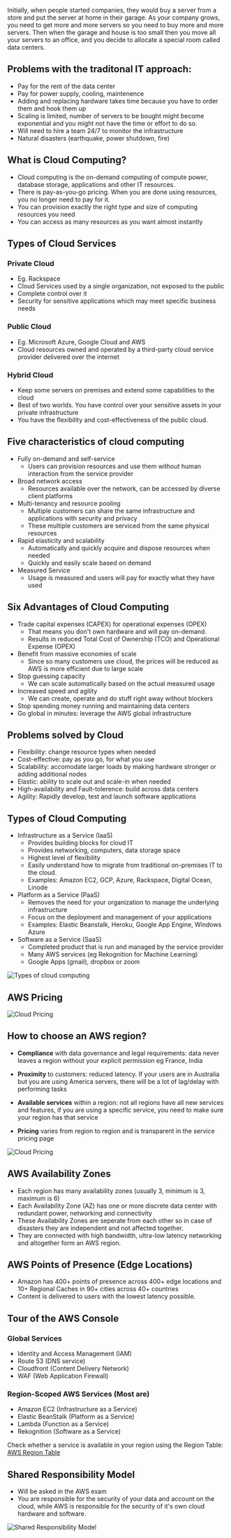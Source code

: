 Initially, when people started companies, they would buy a server from a store and put the server at home in their garage. As your company grows, you need to get more and more servers so you need to buy more and more servers. Then when the garage and house is too small then you move all your servers to an office, and you decide to allocate a special room called data centers.

## Problems with the traditonal IT approach:

- Pay for the rent of the data center
- Pay for power supply, cooling, maintenence
- Adding and replacing hardware takes time because you have to order them and hook them up
- Scaling is limited, number of servers to be bought might become exponential and you might not have the time or effort to do so.
- Will need to hire a team 24/7 to monitor the infrastructure
- Natural disasters (earthquake, power shutdown, fire)

## What is Cloud Computing?

- Cloud computing is the on-demand computing of compute power, database storage, applications and other IT resources.
- There is pay-as-you-go pricing. When you are done using resources, you no longer need to pay for it.
- You can provision exactly the right type and size of computing resources you need
- You can access as many resources as you want almost instantly

## Types of Cloud Services

### Private Cloud

- Eg. Rackspace
- Cloud Services used by a single organization, not exposed to the public
- Complete control over it
- Security for sensitive applications which may meet specific business needs

### Public Cloud

- Eg. Microsoft Azure, Google Cloud and AWS
- Cloud resources owned and operated by a third-party cloud service provider delivered over the internet

### Hybrid Cloud

- Keep some servers on premises and extend some capabilities to the cloud
- Best of two worlds. You have control over your sensitive assets in your private infrastructure
- You have the flexibility and cost-effectiveness of the public cloud.

## Five characteristics of cloud computing

- Fully on-demand and self-service
  - Users can provision resources and use them without human interaction from the service provider
- Broad network access
  - Resources available over the network, can be accessed by diverse client platforms
- Multi-tenancy and resource pooling
  - Multiple customers can share the same infrastructure and applications with security and privacy
  - These multiple customers are serviced from the same physical resources
- Rapid elasticity and scalability
  - Automatically and quickly acquire and dispose resources when needed
  - Quickly and easily scale based on demand
- Measured Service
  - Usage is measured and users will pay for exactly what they have used

## Six Advantages of Cloud Computing

- Trade capital expenses (CAPEX) for operational expenses (OPEX)
  - That means you don't own hardware and will pay on-demand.
  - Results in reduced Total Cost of Ownership (TCO) and Operational Expense (OPEX)
- Benefit from massive economies of scale
  - Since so many customers use cloud, the prices will be reduced as AWS is more efficient due to large scale
- Stop guessing capacity
  - We can scale automatically based on the actual measured usage
- Increased speed and agility
  - We can create, operate and do stuff right away without blockers
- Stop spending money running and maintaining data centers
- Go global in minutes: leverage the AWS global infrastructure

## Problems solved by Cloud

- Flexibility: change resource types when needed
- Cost-effective: pay as you go, for what you use
- Scalability: accomodate larger loads by making hardware stronger or adding additional nodes
- Elastic: ability to scale out and scale-in when needed
- High-availability and Fault-tolerence: build across data centers
- Agility: Rapidly develop, test and launch software applications

## Types of Cloud Computing

- Infrastructure as a Service (IaaS)
  - Provides building blocks for cloud IT
  - Provides networking, computers, data storage space
  - Highest level of flexibility
  - Easily understand how to migrate from traditional on-premises IT to the cloud.
  - Examples: Amazon EC2, GCP, Azure, Rackspace, Digital Ocean, Linode
- Platform as a Service (PaaS)
  - Removes the need for your organization to manage the underlying infrastructure
  - Focus on the deployment and management of your applications
  - Examples: Elastic Beanstalk, Heroku, Google App Engine, Windows Azure
- Software as a Service (SaaS)
  - Completed product that is run and managed by the service provider
  - Many AWS services (eg Rekognition for Machine Learning)
  - Google Apps (gmail), dropbox or zoom

![Types of cloud computing](Images/types_of_cloud_computing.png)

## AWS Pricing

![Cloud Pricing](cloud_pricing.png)

## How to choose an AWS region?

- **Compliance** with data governance and legal requirements: data never leaves a region without your explicit permission eg France, India

- **Proximity** to customers: reduced latency. If your users are in Australia but you are using America servers, there will be a lot of lag/delay with performing tasks
- **Available services** within a region: not all regions have all new services and features, if you are using a specific service, you need to make sure your region has that service

- **Pricing** varies from region to region and is transparent in the service pricing page

![Cloud Pricing](Images/cloud_pricing.png)

## AWS Availability Zones

- Each region has many availability zones (usually 3, minimum is 3, maximum is 6)
- Each Availability Zone (AZ) has one or more discrete data center with redundant power, networking and connectivity
- These Availability Zones are seperate from each other so in case of disasters they are independent and not affected together.
- They are connected with high bandwidth, ultra-low latency networking and altogether form an AWS region.

## AWS Points of Presence (Edge Locations)

- Amazon has 400+ points of presence across 400+ edge locations and 10+ Regional Caches in 90+ cities across 40+ countries
- Content is delivered to users with the lowest latency possible.

## Tour of the AWS Console

### Global Services

- Identity and Access Management (IAM)
- Route 53 (DNS service)
- Cloudfront (Content Delivery Network)
- WAF (Web Application Firewall)

### Region-Scoped AWS Services (Most are)

- Amazon EC2 (Infrastructure as a Service)
- Elastic BeanStalk (Platform as a Service)
- Lambda (Function as a Service)
- Rekognition (Software as a Service)

Check whether a service is available in your region using the Region Table: [AWS Region Table](https://aws.amazon.com/about-aws/global-infrastructure/regional-product-services/)

## Shared Responsibility Model

- Will be asked in the AWS exam
- You are responsible for the security of your data and account on the cloud, while AWS is responsible for the security of it's own cloud hardware and software.

![Shared Responsibility Model](Images/shared_responsibility_model.png)
